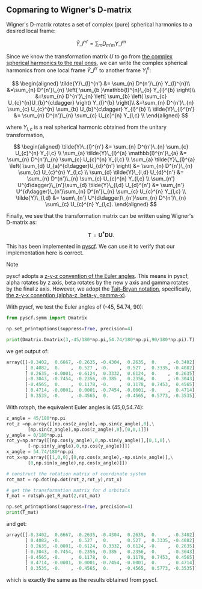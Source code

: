 ## Copmaring to Wigner's D-matrix

Wigner's D-matrix rotates a set of complex (pure) spherical harmonics to a
desired local frame:

$$
\tilde{Y}\_{l}^{m'} = \sum_{m} D_{m'm} Y\_{l}^{m} 
$$

Since we know the transformation matrix $U$ to go from [the complex spherical 
harmonics to the real ones](https://en.wikipedia.org/wiki/Table_of_spherical_harmonics#Real_spherical_harmonics),
we can write the complex spherical harmonics from one local frame 
$\tilde{Y}\_{l}^{n'}$ to another frame $Y_{l}^{n}$:

$$
\begin{aligned}
\tilde{Y}\_{l}^{n'} &= \sum_{n} D^{n'}\_{n} Y_{l}^{n}\\
&=\sum_{n} D^{n'}\_{n} \left( \sum_{b }\mathbb{I}^{n}\_{b} Y_{l}^{b} \right)\\
&=\sum_{n} D^{n'}\_{n} \left[ \sum_{b} \left( \sum_{c}  U_{c}^{n}U_{b}^{c\dagger} \right) Y_{l}^{b} \right]\\
&=\sum_{n} D^{n'}\_{n}  \sum_{c}  U_{c}^{n} \sum_{b} U_{b}^{c\dagger} Y_{l}^{b} \\
\tilde{Y}\_{l}^{n'} &= \sum_{n} D^{n'}\_{n}  \sum_{c}  U_{c}^{n} Y_{l,c} \\
\end{aligned}
$$

where $Y_{l,c}$ is a real spherical harmonic obtained from the 
unitary transformation,

$$
\begin{aligned}
\tilde{Y}\_{l}^{n'} &= \sum_{n} D^{n'}\_{n}  \sum_{c}  U_{c}^{n} Y_{l,c} \\
\sum_{a} \tilde{Y}\_{l}^{a} \mathbb{I}^{n'}\_{a} &= \sum_{n} D^{n'}\_{n}  \sum_{c}  U_{c}^{n} Y_{l,c} \\
\sum_{a} \tilde{Y}\_{l}^{a} \left( \sum_{d}  U_{a}^{d\dagger}U_{d}^{n'} \right)  &= \sum_{n} D^{n'}\_{n}  \sum_{c}  U_{c}^{n} Y_{l,c} \\
\sum_{d} \tilde{Y}\_{l,d} U_{d}^{n'}  &= \sum_{n} D^{n'}\_{n}  \sum_{c}  U_{c}^{n} Y_{l,c} \\
\sum_{n'} U^{d\dagger}\_{n'}\sum_{d} \tilde{Y}\_{l,d} U_{d}^{n'}  &= \sum_{n'} U^{d\dagger}\_{n'}\sum_{n} D^{n'}\_{n}  \sum_{c}  U_{c}^{n} Y_{l,c} \\
\tilde{Y}\_{l,d} &= \sum\_{n'} U^{d\dagger}\_{n'}\sum_{n} D^{n'}\_{n}  \sum\_{c}  U_{c}^{n} Y_{l,c}.
\end{aligned}
$$

Finally, we see that the transformation matrix can be written using Wigner's
D-matrix as:

$$
\mathbf{T} = \mathbf{U^{\dagger}DU}.
$$

This has been implemented in [pyscf](https://pyscf.org/_modules/pyscf/symm/Dmatrix.html).
We can use it to verify that our implementation here is correct.

> [!NOTE]
> pyscf adopts a [z-y-z convention of the Euler angles](https://en.wikipedia.org/wiki/Euler_angles#Chained_rotations_equivalence).
> This means in pyscf, alpha rotates by z axis, beta rotates by the new y axis 
> and gamma rotates by the final z axis. However, we adopt the 
> [Tait–Bryan notation](https://en.wikipedia.org/wiki/Euler_angles#Tait–Bryan_angles),
> specifically, [the z-y-x conention (alpha-z, beta-y, gamma-x)](https://en.wikipedia.org/wiki/Rotation_matrix#General_3D_rotations).


With pyscf, we test the Euler angles of (-45, 54.74, 90):
```python
from pyscf.symm import Dmatrix

np.set_printoptions(suppress=True, precision=4)

print(Dmatrix.Dmatrix(3,-45/180*np.pi,54.74/180*np.pi,90/180*np.pi).T)
```
we get output of:
```python
array([[-0.3402,  0.6667, -0.2635, -0.4304,  0.2635,  0.    , -0.3402],
       [ 0.4082,  0.    ,  0.527 , -0.    ,  0.527 ,  0.3335, -0.4082],
       [ 0.2635, -0.0001, -0.6124,  0.3332,  0.6124,  0.    ,  0.2635],
       [-0.3043, -0.7454, -0.2356, -0.385 ,  0.2356,  0.    , -0.3043],
       [-0.4565,  0.    ,  0.1178, -0.    ,  0.1178,  0.7453,  0.4565],
       [ 0.4714, -0.0001,  0.0001, -0.7454, -0.0001, -0.    ,  0.4714],
       [ 0.3535, -0.    , -0.4565,  0.    , -0.4565,  0.5773, -0.3535]])
```

With rotsph, the equivalent Euler angles is (45,0,54.74):
```python
z_angle = 45/180*np.pi
rot_z =np.array([[np.cos(z_angle),-np.sin(z_angle),0],\
        [np.sin(z_angle),np.cos(z_angle),0],[0,0,1]])
y_angle = 0/180*np.pi
rot_y=np.array([[np.cos(y_angle),0,np.sin(y_angle)],[0,1,0],\
        [-np.sin(y_angle),0,np.cos(y_angle)]])
x_angle = 54.74/180*np.pi
rot_x=np.array([[1,0,0],[0,np.cos(x_angle),-np.sin(x_angle)],\
        [0,np.sin(x_angle),np.cos(x_angle)]])

# construct the rotation matrix of coordinate system
rot_mat = np.dot(np.dot(rot_z,rot_y),rot_x)

# get the transformation matrix for d orbitals
T_mat = rotsph.get_R_mat(2,rot_mat)

np.set_printoptions(suppress=True, precision=4)
print(T_mat)
```
and get:
```python
array([[-0.3402,  0.6667, -0.2635, -0.4304,  0.2635,  0.    , -0.3402],
       [ 0.4082, -0.    ,  0.527 ,  0.    ,  0.527 ,  0.3335, -0.4082],
       [ 0.2635, -0.0001, -0.6124,  0.3332,  0.6124, -0.    ,  0.2635],
       [-0.3043, -0.7454, -0.2356, -0.385 ,  0.2356, -0.    , -0.3043],
       [-0.4565, -0.    ,  0.1178,  0.    ,  0.1178,  0.7453,  0.4565],
       [ 0.4714, -0.0001,  0.0001, -0.7454, -0.0001,  0.    ,  0.4714],
       [ 0.3535, -0.    , -0.4565,  0.    , -0.4565,  0.5773, -0.3535]])
```
which is exactly the same as the results obtained from pyscf.
